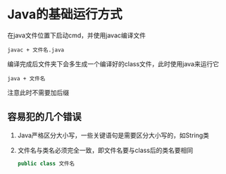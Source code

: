 # Java的基础运行方式

在java文件位置下启动cmd，并使用javac编译文件

    javac + 文件名.java

编译完成后文件夹下会多生成一个编译好的class文件，此时使用java来运行它

    java + 文件名

注意此时不需要加后缀



## 容易犯的几个错误

1. Java严格区分大小写，一些关键语句是需要区分大小写的，如String类

2. 文件名与类名必须完全一致，即文件名要与class后的类名要相同
   
   ```java
   public class 文件名
   ```
